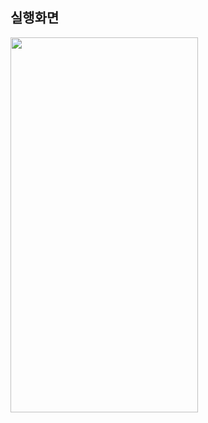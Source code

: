 ## 실행화면

<img src="https://github.com/j-miiin/Intermediate_Android_App_2023/assets/62470991/44ffa0f0-ea16-4e02-8e01-7072f372c6c1" width="300" height="600"/>



